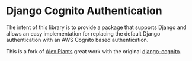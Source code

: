 # Django Cognito Authentication
The intent of this library is to provide a package that supports Django and allows an easy implementation for replacing the default Django authentication with an AWS Cognito based authentication.

This is a fork of [Alex Plants](https://github.com/Olorin92) great work with the original [django-cognito](https://github.com/Olorin92/django_cognito).
